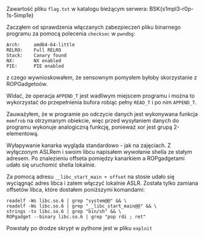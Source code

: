 Zawartość pliku `flag.txt` w katalogu bieżącym serwera: BSK{s1mpl3-r0p-1s-5imp1e}

Zacząłem od sprawdzenia włączanych zabezpieczeń pliku binarnego programu za pomocą polecenia `checksec` w `pwndbg`: 

    Arch:     amd64-64-little
    RELRO:    Full RELRO
    Stack:    Canary found
    NX:       NX enabled
    PIE:      PIE enabled

z czego wywnioskowałem, że sensownym pomysłem byłoby skorzystanie z ROPGadgetoów.

Widać, że operacja `APPEND_T` jest wadliwym miejscem programu i można to wykorzystać do przepełnienia bufora robiąc pełny `READ_T` i po nim `APPEND_T`.

Zauważyłem, że w programie po odczycie danych jest wykonywana funkcja `memfrob` na otrzymanym obiekcie, więc przed wysyłaniem danych do programu wykonuje analogiczną funkcję, ponieważ xor jest grupą 2-elementową. 

Wyłapywanie kanarka wygląda standardowo - jak na zajęciach. Z wyłączonym ASLRem i swoim libcu napisałem wywołanie shella ze stałym adresem. Po znalezieniu offseta pomiędzy kanarkiem a ROPgadgetami udało się uruchomić shella lokalnie.

Za pomocą adresu `__libc_start_main + offset` na stosie udało się wyciągnąć adres libca i zatem włączyć lokalnie ASLR. Została tylko zamiana offsetów libca, które dostałem poniższymi komandami:

```
readelf -Ws libc.so.6 | grep "system@@" && \
readelf -Ws libc.so.6 | grep "__libc_start_main@@" && \
strings -tx libc.so.6 | grep "bin/sh" && \
ROPgadget --binary libc.so.6 | grep "pop rdi ; ret"
```

Powstały po drodze skrypt w pythone jest w pliku `exploit`